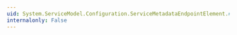 ```yaml
---
uid: System.ServiceModel.Configuration.ServiceMetadataEndpointElement.#ctor
internalonly: False
---
```

